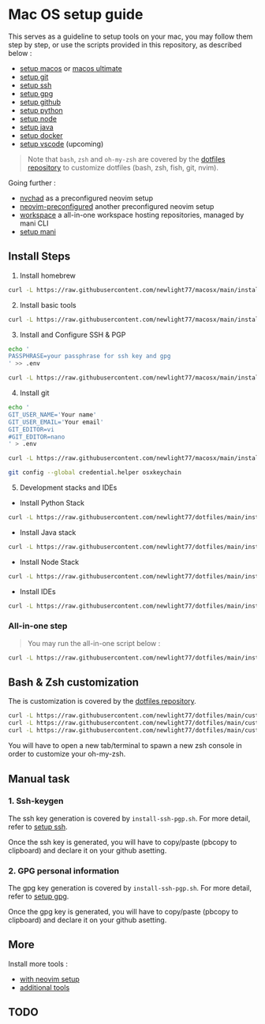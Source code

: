 # Mac OS setup guide

This serves as a guideline to setup tools on your mac, you may follow them step by step, or use the scripts provided in this repository, as described below :

- [setup macos](docs/setup_macos.md) or [macos ultimate](docs/macos_ultimate_guide.md)
- [setup git](docs/setup_git.md)
- [setup ssh](docs/setup_ssh.md)
- [setup gpg](docs/setup_gpg.md)
- [setup github](docs/setup_github.md)
- [setup python](docs/setup_python.md)
- [setup node](docs/setup_node.md)
- [setup java](docs/setup_java.md)
- [setup docker](docs/setup_docker.md)
- [setup vscode](docs/setup_vscode.md) (upcoming)

> Note that `bash`, `zsh` and `oh-my-zsh` are covered by the [dotfiles repository](https://github.com/newlight77/dotfiles) to customize dotfiles (bash, zsh, fish, git, nvim).

Going further :

- [nvchad](https://github.com/newlight77/nvchad) as a preconfigured neovim setup
- [neovim-preconfigured](https://github.com/newlight77/neovim-preconfigured) another preconfigured neovim setup
- [workspace](https://github.com/newlight77/workspace) a all-in-one workspace hosting repositories, managed by mani CLI
- [setup mani](docs/setup_mani.md)

## Install Steps

1. Install homebrew

```bash
curl -L https://raw.githubusercontent.com/newlight77/macosx/main/install-homebrew.sh | bash
```

2. Install basic tools

```bash
curl -L https://raw.githubusercontent.com/newlight77/macosx/main/install-basic-tools.sh | bash
```

3. Install and Configure SSH & PGP

```bash
echo '
PASSPHRASE=your passphrase for ssh key and gpg
' >> .env
```

```bash
curl -L https://raw.githubusercontent.com/newlight77/macosx/main/install-ssh-pgp.sh | bash
```

4. Install git

```bash
echo '
GIT_USER_NAME='Your name'
GIT_USER_EMAIL='Your email'
GIT_EDITOR=vi
#GIT_EDITOR=nano
' > .env

curl -L https://raw.githubusercontent.com/newlight77/macosx/main/install-git.sh | bash

git config --global credential.helper osxkeychain
```

5. Development stacks and IDEs

- Install Python Stack

```bash
curl -L https://raw.githubusercontent.com/newlight77/dotfiles/main/install-python.sh | bash
```

- Install Java stack

```bash
curl -L https://raw.githubusercontent.com/newlight77/dotfiles/main/install-java.sh | bash
```

- Install Node Stack

```bash
curl -L https://raw.githubusercontent.com/newlight77/dotfiles/main/install-node.sh | bash
```

- Install IDEs
```bash
curl -L https://raw.githubusercontent.com/newlight77/dotfiles/main/install-ides.sh | bash
```

### All-in-one step

> You may run the all-in-one script below :

```bash
curl -L https://raw.githubusercontent.com/newlight77/dotfiles/main/install-all.sh | bash
```

## Bash & Zsh customization

The is customization is covered by the [dotfiles repository](https://github.com/newlight77/dotfiles).

```bash
curl -L https://raw.githubusercontent.com/newlight77/dotfiles/main/customize-bash.sh | bash
curl -L https://raw.githubusercontent.com/newlight77/dotfiles/main/customize-util.sh | bash
curl -L https://raw.githubusercontent.com/newlight77/dotfiles/main/customize-zsh.sh | bash
```

You will have to open a new tab/terminal to spawn a new zsh console in order to customize your oh-my-zsh.

## Manual task

### 1. Ssh-keygen

The ssh key generation is covered by `install-ssh-pgp.sh`. For more detail, refer to [setup ssh](docs/setup_ssh.md).

Once the ssh key is generated, you will have to copy/paste (pbcopy to clipboard) and declare it on your github asetting.

### 2. GPG personal information

The gpg key generation is covered by `install-ssh-pgp.sh`. For more detail, refer to [setup gpg](docs/setup_gpg.md).

Once the gpg key is generated, you will have to copy/paste (pbcopy to clipboard) and declare it on your github asetting.

## More

Install more tools :

-  [with neovim setup](docs/setup_neovim.md)
-  [additional tools](docs/additional_tools.md)

## TODO
